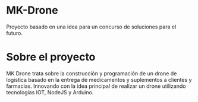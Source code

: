 # MK-Drone
Proyecto basado en una idea para un concurso de soluciones para el futuro. 

# Sobre el proyecto

MK Drone trata sobre la construcción y programación de un drone de logística basado en la entrega de medicamentos y suplementos a clientes y farmacias. Innovando con la idea principal de realizar un drone utilizando tecnologías IOT, NodeJS y Arduino.
